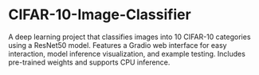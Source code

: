 # CIFAR-10-Image-Classifier
A deep learning project that classifies images into 10 CIFAR-10 categories using a ResNet50 model. Features a Gradio web interface for easy interaction, model inference visualization, and example testing. Includes pre-trained weights and supports CPU inference.
